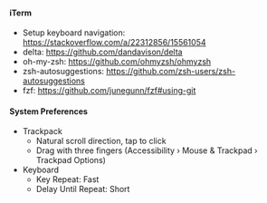 #### iTerm
- Setup keyboard navigation: https://stackoverflow.com/a/22312856/15561054
- delta: https://github.com/dandavison/delta
- oh-my-zsh: https://github.com/ohmyzsh/ohmyzsh
- zsh-autosuggestions: https://github.com/zsh-users/zsh-autosuggestions
- fzf: https://github.com/junegunn/fzf#using-git

#### System Preferences
- Trackpack
  - Natural scroll direction, tap to click
  - Drag with three fingers (Accessibility › Mouse & Trackpad › Trackpad Options)
- Keyboard
  - Key Repeat: Fast
  - Delay Until Repeat: Short
